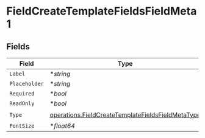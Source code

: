 # FieldCreateTemplateFieldsFieldMeta1


## Fields

| Field                                                                                                                  | Type                                                                                                                   | Required                                                                                                               | Description                                                                                                            |
| ---------------------------------------------------------------------------------------------------------------------- | ---------------------------------------------------------------------------------------------------------------------- | ---------------------------------------------------------------------------------------------------------------------- | ---------------------------------------------------------------------------------------------------------------------- |
| `Label`                                                                                                                | **string*                                                                                                              | :heavy_minus_sign:                                                                                                     | N/A                                                                                                                    |
| `Placeholder`                                                                                                          | **string*                                                                                                              | :heavy_minus_sign:                                                                                                     | N/A                                                                                                                    |
| `Required`                                                                                                             | **bool*                                                                                                                | :heavy_minus_sign:                                                                                                     | N/A                                                                                                                    |
| `ReadOnly`                                                                                                             | **bool*                                                                                                                | :heavy_minus_sign:                                                                                                     | N/A                                                                                                                    |
| `Type`                                                                                                                 | [operations.FieldCreateTemplateFieldsFieldMetaType](../../models/operations/fieldcreatetemplatefieldsfieldmetatype.md) | :heavy_check_mark:                                                                                                     | N/A                                                                                                                    |
| `FontSize`                                                                                                             | **float64*                                                                                                             | :heavy_minus_sign:                                                                                                     | N/A                                                                                                                    |
